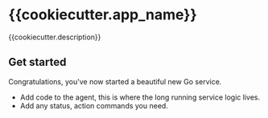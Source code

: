 # {{cookiecutter.app_name}}

{{cookiecutter.description}}

## Get started

Congratulations, you've now started a beautiful new Go service.

* Add code to the agent, this is where the long running service logic lives.
* Add any status, action commands you need.
